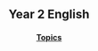 <h2> 
<p align="center">
Year 2 English
</p>
</h2>

<h4>
<p align="center">
  <a href="https://tangerina-pt.github.io/English/Y2_conv">Topics</a>
  <br>
</p>

<!--<p align="center">
  <a href="https://tangerina-pt.github.io/English/Class_B">Classroom Language</a>
  <br>
</p>-->



</h4>
